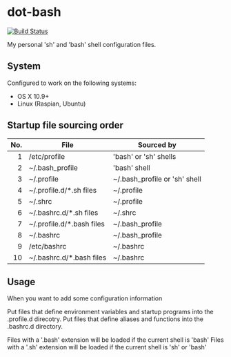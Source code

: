 # dot-bash
[![Build Status](https://travis-ci.org/MrXcitement/dot-bash.svg?branch=master)](https://travis-ci.org/MrXcitement/dot-bash)

My personal 'sh' and 'bash' shell configuration files.

## System
Configured to work on the following systems:
* OS X 10.9+
* Linux (Raspian, Ubuntu)

## Startup file sourcing order
|No. | File                     | Sourced by                    |
|---:|--------------------------|-------------------------------|
|   1|/etc/profile              |'bash' or 'sh' shells          |
|   2|~/.bash_profile           |'bash' shell                   |
|   3|~/.profile                |~/.bash_profile or 'sh' shell  |
|   4|~/.profile.d/*.sh files   |~/.profile                     |
|   5|~/.shrc                   |~/.profile                     |
|   6|~/.bashrc.d/*.sh files    |~/.shrc                        |
|   7|~/.profile.d/*.bash files |~/.bash_profile                |
|   8|~/.bashrc                 |~/.bash_profile                |
|   9|/etc/bashrc               |~/.bashrc                      |
|  10|~/.bashrc.d/*.bash files  |~/.bashrc                      |

## Usage
When you want to add some configuration information

Put files that define environment variables and startup programs into the .profile.d direcotry.
Put files that define aliases and functions into the .bashrc.d directory.

Files with a '.bash' extension will be loaded if the current shell is 'bash'
Files with a '.sh' extension will be loaded if the current shell is 'sh' or 'bash'
